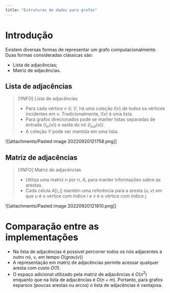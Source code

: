```yaml
---
title: "Estruturas de dados para grafos"
---
```


# Introdução

Existem diversas formas de representar um grafo computacionalmente. Duas formas consideradas clássicas são:
- Lista de adjacências;
- Matriz de adjacências. 


## Lista de adjacências

> [!INFO] Lista de adjacências
> - Para cada vértice $v \in V$, há uma coleção $I(v)$ de todos os vértices incidentes em $v$. Tradicionalmente, $I(v)$ é uma lista.
> - Para grafos direcionados pode se manter listas separadas de entrada ($I_{in}(v)$) e saída do nó ($I_{out}(v)$).
> - A coleção $V$ pode ser mantida em uma lista.

![[attachments/Pasted image 20220920121758.png]]

## Matriz de adjacências

> [!INFO] Matriz de adjacências
> - Utiliza uma matriz $n$ por $n$, $A$, para manter informações sobre as arestas.
> - Cada célula $A[i, j]$ mantém uma referência para a aresta $(u, v)$ em que $u$ é o vértice com índice $i$ e $v$ é o vértice com índice $j$.

![[attachments/Pasted image 20220920121810.png]]

# Comparação entre as implementações

- Na lista de adjacências é possível percorrer todos os nós adjacentes a outro nó, $v$, em tempo $O(grau(v))$
- A representação em matriz de adjacências permite acessar qualquer aresta com custo $O(1)$.
- O espaço adicional utilizado pela matriz de adjacências é $O(n^2)$ enquanto que na lista de adjacências é $O(n + m)$. Portanto, para grafos esparsos (poucas arestas ou arcos) o lista de adjacências é vantajosa.